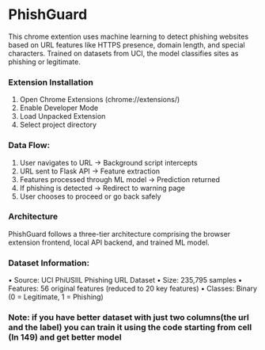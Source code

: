 # PhishGuard
This chrome extention uses machine learning to detect phishing websites based on URL features like HTTPS presence, domain length, and special characters. Trained on datasets from UCI, the model classifies sites as phishing or legitimate.

### Extension Installation
1.	Open Chrome Extensions (chrome://extensions/)
2.	Enable Developer Mode
3.	Load Unpacked Extension
4.	Select project directory

### Data Flow:
1.	User navigates to URL → Background script intercepts
2.	URL sent to Flask API → Feature extraction
3.	Features processed through ML model → Prediction returned
4.	If phishing is detected → Redirect to warning page
5.	User chooses to proceed or go back safely

### Architecture
PhishGuard follows a three-tier architecture comprising the browser extension frontend, local API backend, and trained ML model.



### Dataset Information:
•	Source: UCI PhiUSIIL Phishing URL Dataset
•	Size: 235,795 samples
•	Features: 56 original features (reduced to 20 key features)
•	Classes: Binary (0 = Legitimate, 1 = Phishing)


### Note: if you have better dataset with just two columns(the url and the label) you can train it using the code starting from cell (In 149) and get better model 
